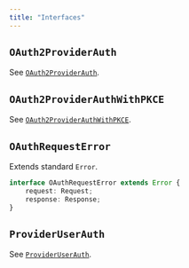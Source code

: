 ```yaml
---
title: "Interfaces"
---
```


## `OAuth2ProviderAuth`

See [`OAuth2ProviderAuth`](/reference/oauth/interfaces/oauth2providerauth).

## `OAuth2ProviderAuthWithPKCE`

See [`OAuth2ProviderAuthWithPKCE`](/reference/oauth/interfaces/oauth2providerauthwithpkce).

## `OAuthRequestError`

Extends standard `Error`.

```ts
interface OAuthRequestError extends Error {
	request: Request;
	response: Response;
}
```

## `ProviderUserAuth`

See [`ProviderUserAuth`](/reference/oauth/interfaces/provideruserauth).
